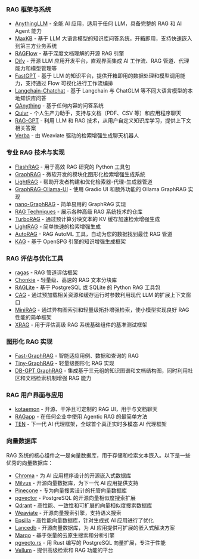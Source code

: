 

### RAG 框架与系统

* [AnythingLLM](https://github.com/Mintplex-Labs/anything-llm) - 全能 AI 应用，适用于任何 LLM，具备完整的 RAG 和 AI Agent 能力
* [MaxKB](https://github.com/1Panel-dev/MaxKB) - 基于 LLM 大语言模型的知识库问答系统，开箱即用，支持快速嵌入到第三方业务系统
* [RAGFlow](https://github.com/infiniflow/ragflow) - 基于深度文档理解的开源 RAG 引擎
* [Dify](https://github.com/langgenius/dify) - 开源 LLM 应用开发平台，直观界面集成 AI 工作流、RAG 管道、代理能力和模型管理等
* [FastGPT](https://github.com/labring/FastGPT) - 基于 LLM 的知识平台，提供开箱即用的数据处理和模型调用能力，支持通过 Flow 可视化进行工作流编排
* [Langchain-Chatchat](https://github.com/chatchat-space/Langchain-Chatchat) - 基于 Langchain 与 ChatGLM 等不同大语言模型的本地知识库问答
* [QAnything](https://github.com/netease-youdao/QAnything) - 基于任何内容的问答系统
* [Quivr](https://github.com/QuivrHQ/quivr) - 个人生产力助手，支持与文档（PDF、CSV 等）和应用程序聊天
* [RAG-GPT](https://github.com/open-kf/rag-gpt) - 利用 LLM 和 RAG 技术，从用户自定义知识库学习，提供上下文相关答案
* [Verba](https://github.com/weaviate/Verba) - 由 Weaviate 驱动的检索增强生成聊天机器人

### 专业 RAG 技术与实现

* [FlashRAG](https://github.com/RUC-NLPIR/FlashRAG) - 用于高效 RAG 研究的 Python 工具包
* [GraphRAG](https://github.com/microsoft/graphrag) - 微软开发的模块化图形化检索增强生成系统
* [LightRAG](https://github.com/SylphAI-Inc/LightRAG) - 帮助开发者构建和优化检索器-代理-生成器管道
* [GraphRAG-Ollama-UI](https://github.com/severian42/GraphRAG-Ollama-UI) - 使用 Gradio UI 和额外功能的 Ollama GraphRAG 实现
* [nano-GraphRAG](https://github.com/gusye1234/nano-graphrag) - 简单易用的 GraphRAG 实现
* [RAG Techniques](https://github.com/NirDiamant/RAG_Techniques) - 展示各种高级 RAG 系统技术的仓库
* [TurboRAG](https://github.com/MooreThreads/TurboRAG) - 通过预计算分块文本的 KV 缓存加速检索增强生成
* [LightRAG](https://github.com/HKUDS/LightRAG) - 简单快速的检索增强生成
* [AutoRAG](https://github.com/Marker-Inc-Korea/AutoRAG) - RAG AutoML 工具，自动为您的数据找到最佳 RAG 管道
* [KAG](https://github.com/OpenSPG/KAG) - 基于 OpenSPG 引擎的知识增强生成框架

### RAG 评估与优化工具

* [ragas](https://github.com/explodinggradients/ragas) - RAG 管道评估框架
* [Chonkie](https://github.com/bhavnicksm/chonkie) - 轻量级、高速的 RAG 文本分块库
* [RAGLite](https://github.com/superlinear-ai/raglite) - 基于 PostgreSQL 或 SQLite 的 Python RAG 工具包
* [CAG](https://github.com/hhhuang/CAG) - 通过预加载相关资源和缓存运行时参数利用现代 LLM 的扩展上下文窗口
* [MiniRAG](https://github.com/HKUDS/MiniRAG) - 通过异构图索引和轻量级拓扑增强检索，使小模型实现良好 RAG 性能的简单框架
* [XRAG](https://github.com/DocAILab/XRAG) - 用于评估高级 RAG 系统基础组件的基准测试框架

### 图形化 RAG 实现

* [Fast-GraphRAG](https://github.com/circlemind-ai/fast-graphrag) - 智能适应用例、数据和查询的 RAG
* [Tiny-GraphRAG](https://github.com/limafang/tiny-graphrag) - 轻量级图形化 RAG 实现
* [DB-GPT GraphRAG](https://github.com/eosphoros-ai/DB-GPT/tree/main/dbgpt/storage/knowledge_graph) - 集成基于三元组的知识图谱和文档结构图，同时利用社区和文档检索机制增强 RAG 能力

### RAG 用户界面与应用

* [kotaemon](https://github.com/Cinnamon/kotaemon) - 开源、干净且可定制的 RAG UI，用于与文档聊天
* [RAGapp](https://github.com/ragapp/ragapp) - 在任何企业中使用 Agentic RAG 的最简单方法
* [TEN](https://github.com/TEN-framework/ten_framework) - 下一代 AI 代理框架，全球首个真正实时多模态 AI 代理框架

### 向量数据库

RAG 系统的核心组件之一是向量数据库，用于存储和检索文本嵌入。以下是一些优秀的向量数据库：

* [Chroma](https://github.com/chroma-core/chroma) - 为 AI 应用程序设计的开源嵌入式数据库
* [Milvus](https://github.com/milvus-io/milvus) - 开源向量数据库，为下一代 AI 应用提供支持
* [Pinecone](https://www.pinecone.io/) - 专为向量搜索设计的托管向量数据库
* [pgvector](https://github.com/pgvector/pgvector) - PostgreSQL 的开源向量相似度搜索扩展
* [Qdrant](https://github.com/qdrant/qdrant) - 高性能、一致性和可扩展的向量相似度搜索数据库
* [Weaviate](https://github.com/semi-technologies/weaviate) - 开源向量搜索引擎，支持语义搜索
* [Epsilla](https://github.com/epsilla-cloud/vectordb) - 高性能向量数据库，针对生成式 AI 应用进行了优化
* [Lancedb](https://github.com/lancedb/lancedb) - 开源向量数据库，为 AI 应用提供可扩展的嵌入式解决方案
* [Marqo](https://github.com/marqo-ai/marqo) - 基于张量的云原生搜索和分析引擎
* [pgvecto.rs](https://github.com/tensorchord/pgvecto.rs) - 用 Rust 编写的 PostgreSQL 向量扩展，专注于性能
* [Vellum](https://www.vellum.ai/products/retrieval) - 提供高级检索和 RAG 功能的平台

